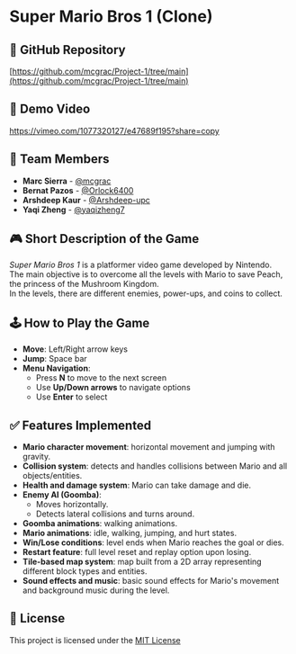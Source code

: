 # Super Mario Bros 1 (Clone)

## 🔗 GitHub Repository
[https://github.com/mcgrac/Project-1/tree/main](https://github.com/mcgrac/Project-1/tree/main)

## 🎥 Demo Video
https://vimeo.com/1077320127/e47689f195?share=copy

## 👥 Team Members
- **Marc Sierra** - [@mcgrac](https://github.com/mcgrac)
- **Bernat Pazos** - [@Orlock6400](https://github.com/Orlock6400)
- **Arshdeep Kaur** - [@Arshdeep-upc](https://github.com/Arshdeep-upc)
- **Yaqi Zheng** - [@yaqizheng7](https://github.com/yaqizheng7)

## 🎮 Short Description of the Game
*Super Mario Bros 1* is a platformer video game developed by Nintendo.  
The main objective is to overcome all the levels with Mario to save Peach, the princess of the Mushroom Kingdom.  
In the levels, there are different enemies, power-ups, and coins to collect.

## 🕹️ How to Play the Game

- **Move**: Left/Right arrow keys
- **Jump**: Space bar
- **Menu Navigation**:  
  - Press **N** to move to the next screen  
  - Use **Up/Down arrows** to navigate options  
  - Use **Enter** to select

## ✅ Features Implemented

- **Mario character movement**: horizontal movement and jumping with gravity.
- **Collision system**: detects and handles collisions between Mario and all objects/entities.
- **Health and damage system**: Mario can take damage and die.
- **Enemy AI (Goomba)**:
  - Moves horizontally.
  - Detects lateral collisions and turns around.
- **Goomba animations**: walking animations.
- **Mario animations**: idle, walking, jumping, and hurt states.
- **Win/Lose conditions**: level ends when Mario reaches the goal or dies.
- **Restart feature**: full level reset and replay option upon losing.
- **Tile-based map system**: map built from a 2D array representing different block types and entities.
- **Sound effects and music**: basic sound effects for Mario's movement and background music during the level.

## 📜 License

This project is licensed under the [MIT License](./LICENSE)
